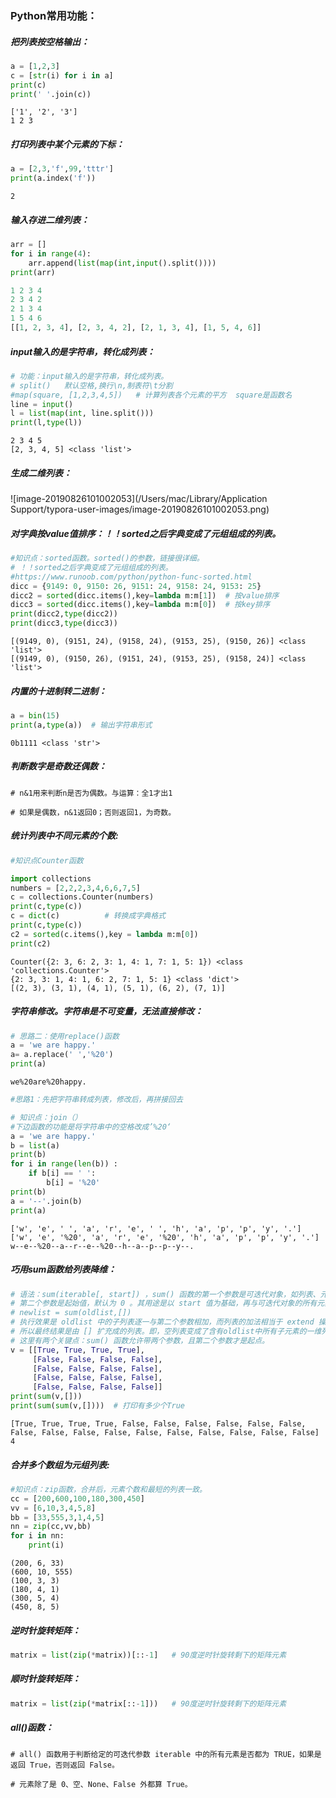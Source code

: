 ### Python常用功能：

#####  把列表按空格输出：

```Python
a = [1,2,3]
c = [str(i) for i in a]
print(c)
print(' '.join(c))
```

```
['1', '2', '3']
1 2 3
```
##### 打印列表中某个元素的下标：

```Python
a = [2,3,'f',99,'tttr']
print(a.index('f'))
```

```
2
```

##### 输入存进二维列表：

```python
arr = []
for i in range(4):
    arr.append(list(map(int,input().split())))
print(arr)
```

```Python
1 2 3 4
2 3 4 2
2 1 3 4
1 5 4 6
[[1, 2, 3, 4], [2, 3, 4, 2], [2, 1, 3, 4], [1, 5, 4, 6]]
```
##### input输入的是字符串，转化成列表：

```Python
# 功能：input输入的是字符串，转化成列表。
# split()   默认空格,换行\n,制表符\t分割
#map(square, [1,2,3,4,5])   # 计算列表各个元素的平方  square是函数名
line = input()
l = list(map(int, line.split()))
print(l,type(l))
```

```
2 3 4 5
[2, 3, 4, 5] <class 'list'>
```

##### 生成二维列表：

![image-20190826101002053](/Users/mac/Library/Application Support/typora-user-images/image-20190826101002053.png)

##### 对字典按value值排序：！！sorted之后字典变成了元组组成的列表。

```Python
#知识点：sorted函数。sorted()的参数，链接很详细。
# ！！sorted之后字典变成了元组组成的列表。
#https://www.runoob.com/python/python-func-sorted.html
dicc = {9149: 0, 9150: 26, 9151: 24, 9158: 24, 9153: 25}
dicc2 = sorted(dicc.items(),key=lambda m:m[1])  # 按value排序
dicc3 = sorted(dicc.items(),key=lambda m:m[0])  # 按key排序
print(dicc2,type(dicc2))
print(dicc3,type(dicc3))
```

```
[(9149, 0), (9151, 24), (9158, 24), (9153, 25), (9150, 26)] <class 'list'>
[(9149, 0), (9150, 26), (9151, 24), (9153, 25), (9158, 24)] <class 'list'>
```

##### 内置的十进制转二进制：

```Python
a = bin(15)
print(a,type(a))  # 输出字符串形式
```

```
0b1111 <class 'str'>
```

##### 判断数字是奇数还偶数：

```
# n&1用来判断n是否为偶数。与运算：全1才出1

# 如果是偶数，n&1返回0；否则返回1，为奇数。
```

##### 统计列表中不同元素的个数:

```python 
#知识点Counter函数

import collections
numbers = [2,2,2,3,4,6,6,7,5]
c = collections.Counter(numbers)
print(c,type(c))
c = dict(c)          # 转换成字典格式
print(c,type(c))
c2 = sorted(c.items(),key = lambda m:m[0])
print(c2)
```

```
Counter({2: 3, 6: 2, 3: 1, 4: 1, 7: 1, 5: 1}) <class 'collections.Counter'>
{2: 3, 3: 1, 4: 1, 6: 2, 7: 1, 5: 1} <class 'dict'>
[(2, 3), (3, 1), (4, 1), (5, 1), (6, 2), (7, 1)]
```

##### 字符串修改。字符串是不可变量，无法直接修改：

```Python
# 思路二：使用replace()函数
a = 'we are happy.'
a= a.replace(' ','%20')
print(a)
```

```
we%20are%20happy.
```

```Python
#思路1：先把字符串转成列表，修改后，再拼接回去

# 知识点：join（）
#下边函数的功能是将字符串中的空格改成’%20‘
a = 'we are happy.'
b = list(a)
print(b)
for i in range(len(b)) :
    if b[i] == ' ':
        b[i] = '%20'
print(b)
a = '--'.join(b)
print(a)
```

```
['w', 'e', ' ', 'a', 'r', 'e', ' ', 'h', 'a', 'p', 'p', 'y', '.']
['w', 'e', '%20', 'a', 'r', 'e', '%20', 'h', 'a', 'p', 'p', 'y', '.']
w--e--%20--a--r--e--%20--h--a--p--p--y--.
```



##### 巧用sum函数给列表降维：

```Python
# 语法：sum(iterable[, start]) ，sum() 函数的第一个参数是可迭代对象，如列表、元组或集合等，
# 第二个参数是起始值，默认为 0 。其用途是以 start 值为基础，再与可迭代对象的所有元素相“加”。
# newlist = sum(oldlist,[])
# 执行效果是 oldlist 中的子列表逐一与第二个参数相加，而列表的加法相当于 extend 操作，
# 所以最终结果是由 [] 扩充成的列表。即，空列表变成了含有oldlist中所有子元素的一维列表。
# 这里有两个关键点：sum() 函数允许带两个参数，且第二个参数才是起点。
v = [[True, True, True, True], 
     [False, False, False, False], 
     [False, False, False, False], 
     [False, False, False, False], 
     [False, False, False, False]]
print(sum(v,[]))  
print(sum(sum(v,[])))  # 打印有多少个True
```

```
[True, True, True, True, False, False, False, False, False, False, False, False, False, False, False, False, False, False, False, False]
4
```

##### 合并多个数组为元组列表:

```python 
#知识点：zip函数，合并后，元素个数和最短的列表一致。
cc = [200,600,100,180,300,450]
vv = [6,10,3,4,5,8]
bb = [33,555,3,1,4,5]
nn = zip(cc,vv,bb)
for i in nn:
    print(i)
```

```
(200, 6, 33)
(600, 10, 555)
(100, 3, 3)
(180, 4, 1)
(300, 5, 4)
(450, 8, 5)
```

##### 逆时针旋转矩阵：

```python 
matrix = list(zip(*matrix))[::-1]   # 90度逆时针旋转剩下的矩阵元素
```

##### 顺时针旋转矩阵：

```python 
matrix = list(zip(*matrix[::-1]))   # 90度逆时针旋转剩下的矩阵元素
```

##### all()函数：

```
# all() 函数用于判断给定的可迭代参数 iterable 中的所有元素是否都为 TRUE，如果是返回 True，否则返回 False。

# 元素除了是 0、空、None、False 外都算 True。
```


